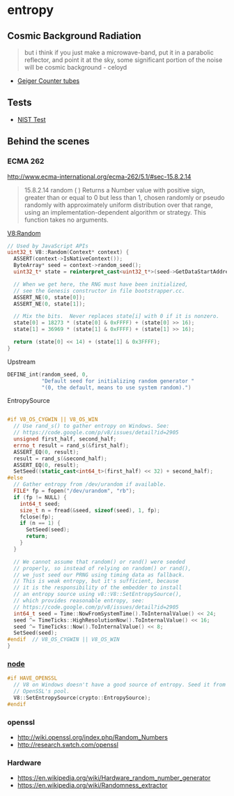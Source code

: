 entropy
=======

## Cosmic Background Radiation

> but i think if you just make a microwave-band, put it in a parabolic reflector, and point it at the sky, some significant portion of the noise will be cosmic background - celoyd

* [Geiger Counter tubes](http://www.ebay.com/itm/Geiger-Muller-tube-counter-SI3BG-NEW-lot-of-10-tubes-/251278027433?pt=BI_Security_Fire_Protection&hash=item3a81566aa9)

## Tests

* [NIST Test](http://csrc.nist.gov/groups/ST/toolkit/rng/documentation_software.html)

## Behind the scenes

### ECMA 262

http://www.ecma-international.org/ecma-262/5.1/#sec-15.8.2.14

> 15.8.2.14 random ( )
> Returns a Number value with positive sign, greater than or equal to 0 but less than 1, chosen randomly or pseudo randomly with approximately uniform distribution over that range, using an implementation-dependent algorithm or strategy. This function takes no arguments.

[V8:Random](https://code.google.com/p/v8/source/browse/trunk/src/v8.cc#112)

```cpp
// Used by JavaScript APIs
uint32_t V8::Random(Context* context) {
  ASSERT(context->IsNativeContext());
  ByteArray* seed = context->random_seed();
  uint32_t* state = reinterpret_cast<uint32_t*>(seed->GetDataStartAddress());

  // When we get here, the RNG must have been initialized,
  // see the Genesis constructor in file bootstrapper.cc.
  ASSERT_NE(0, state[0]);
  ASSERT_NE(0, state[1]);

  // Mix the bits.  Never replaces state[i] with 0 if it is nonzero.
  state[0] = 18273 * (state[0] & 0xFFFF) + (state[0] >> 16);
  state[1] = 36969 * (state[1] & 0xFFFF) + (state[1] >> 16);

  return (state[0] << 14) + (state[1] & 0x3FFFF);
}
```

Upstream

```cpp
DEFINE_int(random_seed, 0,
           "Default seed for initializing random generator "
           "(0, the default, means to use system random).")
```

EntropySource

```cpp

#if V8_OS_CYGWIN || V8_OS_WIN
  // Use rand_s() to gather entropy on Windows. See:
  // https://code.google.com/p/v8/issues/detail?id=2905
  unsigned first_half, second_half;
  errno_t result = rand_s(&first_half);
  ASSERT_EQ(0, result);
  result = rand_s(&second_half);
  ASSERT_EQ(0, result);
  SetSeed((static_cast<int64_t>(first_half) << 32) + second_half);
#else
  // Gather entropy from /dev/urandom if available.
  FILE* fp = fopen("/dev/urandom", "rb");
  if (fp != NULL) {
    int64_t seed;
    size_t n = fread(&seed, sizeof(seed), 1, fp);
    fclose(fp);
    if (n == 1) {
      SetSeed(seed);
      return;
    }
  }

  // We cannot assume that random() or rand() were seeded
  // properly, so instead of relying on random() or rand(),
  // we just seed our PRNG using timing data as fallback.
  // This is weak entropy, but it's sufficient, because
  // it is the responsibility of the embedder to install
  // an entropy source using v8::V8::SetEntropySource(),
  // which provides reasonable entropy, see:
  // https://code.google.com/p/v8/issues/detail?id=2905
  int64_t seed = Time::NowFromSystemTime().ToInternalValue() << 24;
  seed ^= TimeTicks::HighResolutionNow().ToInternalValue() << 16;
  seed ^= TimeTicks::Now().ToInternalValue() << 8;
  SetSeed(seed);
#endif  // V8_OS_CYGWIN || V8_OS_WIN
}
```

### [node](https://github.com/joyent/node/blob/master/src/node.cc#L3345-L3349)

```cpp
#if HAVE_OPENSSL
  // V8 on Windows doesn't have a good source of entropy. Seed it from
  // OpenSSL's pool.
  V8::SetEntropySource(crypto::EntropySource);
#endif
```

### openssl

* http://wiki.openssl.org/index.php/Random_Numbers
* http://research.swtch.com/openssl


### Hardware

* https://en.wikipedia.org/wiki/Hardware_random_number_generator
* https://en.wikipedia.org/wiki/Randomness_extractor
